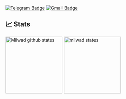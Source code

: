 [![Telegram Badge](https://img.shields.io/badge/-Telegram-blue?style=flat&logo=telegram&logoColor=white&link=https://t.me/vkryptondev/)](https://t.me/vkryptondev/)
[![Gmail Badge](https://img.shields.io/badge/-me@vkrypton.dev-c14438?style=flat&logo=Gmail&logoColor=white&link=mailto:me@vkrypton.dev)](mailto:me@vkrypton.dev)

## 📈 Stats

<img src="https://github-readme-stats.vercel.app/api?username=vkryptondev&show_icons=true&hide_border=true" alt="Milwad github states" height="180" />
<img src="https://github-readme-stats.vercel.app/api/top-langs/?username=vkryptondev&layout=compact&theme=vision-friendly-dark" alt="milwad states" height="180" />
